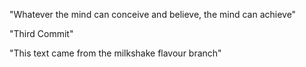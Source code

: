  "Whatever the mind can conceive and believe, the mind can achieve"
 
 "Third Commit"

 "This text came from the milkshake flavour branch"
